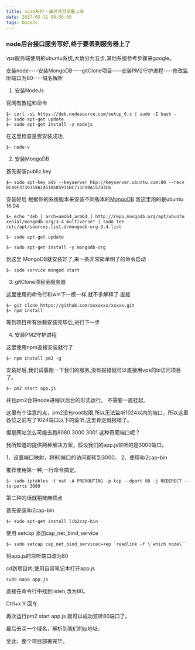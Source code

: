 ```yaml
---
title: node系列--最终项目部署上线
date: 2017-05-31 09:56:00
tags: NodeJs
---
```

### node后台接口服务写好,终于要丢到服务器上了
vps服务端使用的ubuntu系统,大致分为五步,其他系统参考步骤来google。

安装node----安装MongoDB----gitClone项目----安装PM2守护进程----修改监听端口为80----域名解析
1. 安装NodeJs

官网有教程和命令

    $~ curl -sL https://deb.nodesource.com/setup_6.x | sudo -E bash - 
    $~ sudo apt-get update
    $~ sudo apt-get install -y nodejs

在这里检查是否安装成功,
    
    $~ node-v
2. 安装MongoDB

首先安装public key

    $~ sudo apt-key adv --keyserver hkp://keyserver.ubuntu.com:80 --recv 0C49F3730359A14518585931BC711F9BA15703C6

安装好后 根据你的系统版本来安装不同版本的[MongoDB](https://docs.mongodb.com/manual/tutorial/install-mongodb-on-ubuntu/)
我这里用的是ubuntu 16.04

    $~ echo "deb [ arch=amd64,arm64 ] http://repo.mongodb.org/apt/ubuntu xenial/mongodb-org/3.4 multiverse" | sudo tee /etc/apt/sources.list.d/mongodb-org-3.4.list

    $~ sudo apt-get update

    $~ sudo apt-get install -y mongodb-org

到这里 MongoDB就安装好了,来一条非常简单明了的命令启动

    $~ sudo service mongod start

3. gitClone项目至服务器

这里使用的命令行和win下一模一样,就不多解释了.直接
    
    $~ git clone https://github.com/xxxxxxx/xxxxx.git
    $~ npm install

等到项目所有依赖安装完毕后,进行下一步

4. 安装PM2守护进程

这里使用npm直接安装就行了

    $~ npm install pm2 -g

安装好后,我们试着跑一下我们的服务,没有报错就可以直接用vps的ip访问项目了。

    $~ pm2 start app.js

并且pm2会将node进程以后台的形式运行。
不需要一直挂起。


这里有个注意的点，pm2没有root权限,所以无法监听1024以内的端口，所以这里各位之前写了1024端口以下的监听,这里肯定就报错了。

但是网站怎么可能去跑8080 3000 3001 这种奇葩端口呢？

我所知道的提供两种解决方案，假设我们的app.js监听的是3000端口。

 1、设置端口映射，将80端口的访问都转到3000。
 2、使用lib2cap-bin

推荐使用第一种,一行命令搞定。

    $~ sudo iptables -t nat -A PREROUTING -p tcp --dport 80 -j REDIRECT --to-ports 3000

第二种的话就稍微麻烦点

首先安装lib2cap-bin

    $~ sudo apt-get install lib2cap-bin

使用 setcap 添加cap_net_bind_service

    $~ sudo setcap cap_net_bind_servicec=+ep `readlink -f \`which node\``

将app.js的监听端口改为80

cd到项目内,使用自带笔记本打开app.js

    sudo nano app.js
直接在命令行中找到listen,改为80。

Ctrl+x 
Y 回车

再次运行pm2 start app.js 就可以成功监听80端口了。

最后去买一个域名，解析到我们的ip地址。

至此，整个项目部署完毕。